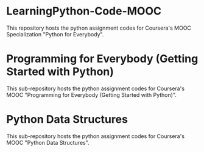 # LearningPython-Code-MOOC

This repository hosts the python assignment codes for Coursera's MOOC Specialization "Python for Everybody". 

Programming for Everybody (Getting Started with Python)
============================================================
This sub-repository hosts the python assignment codes for Coursera's MOOC "Programming for Everybody (Getting Started with Python)".

Python Data Structures
========================
This sub-repository hosts the python assignment codes for Coursera's MOOC "Python Data Structures".

